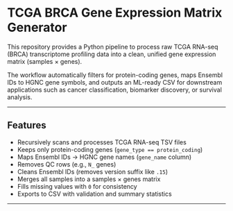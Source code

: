# TCGA BRCA Gene Expression Matrix Generator  

This repository provides a Python pipeline to process raw TCGA RNA-seq (BRCA) transcriptome profiling data into a clean, unified gene expression matrix (samples × genes).  

The workflow automatically filters for protein-coding genes, maps Ensembl IDs to HGNC gene symbols, and outputs an ML-ready CSV for downstream applications such as cancer classification, biomarker discovery, or survival analysis.  

---

## Features  
- Recursively scans and processes TCGA RNA-seq TSV files  
- Keeps only protein-coding genes (`gene_type == protein_coding`)  
- Maps Ensembl IDs → HGNC gene names (`gene_name` column)  
- Removes QC rows (e.g., `N_` genes)  
- Cleans Ensembl IDs (removes version suffix like `.15`)  
- Merges all samples into a samples × genes matrix  
- Fills missing values with `0` for consistency  
- Exports to CSV with validation and summary statistics  

---



